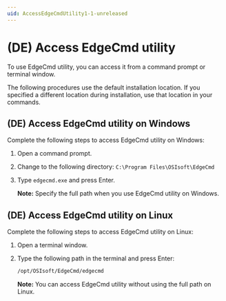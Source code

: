 ```yaml
---
uid: AccessEdgeCmdUtility1-1-unreleased
---
```


# (DE) Access EdgeCmd utility

To use EdgeCmd utility, you can access it from a command prompt or terminal window.

The following procedures use the default installation location. If you specified a different location during installation, use that location in your commands.

## (DE) Access EdgeCmd utility on Windows

Complete the following steps to access EdgeCmd utility on Windows:

1. Open a command prompt.
2. Change to the following directory: `C:\Program Files\OSIsoft\EdgeCmd`
3. Type `edgecmd.exe` and press Enter.

   **Note:** Specify the full path when you use EdgeCmd utility on Windows.

## (DE) Access EdgeCmd utility on Linux

Complete the following steps to access EdgeCmd utility on Linux:

1. Open a terminal window.
2. Type the following path in the terminal and press Enter:

   ```cmd
   /opt/OSIsoft/EdgeCmd/edgecmd
   ```

   **Note:** You can access EdgeCmd utility without using the full path on Linux.
